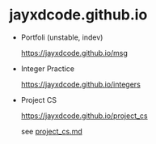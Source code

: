 # jayxdcode.github.io

- Portfoli (unstable, indev)

  https://jayxdcode.github.io/msg
  


- Integer Practice

  https://jayxdcode.github.io/integers



- Project CS

  https://jayxdcode.github.io/project_cs

  see [project_cs.md](/project_cs/project_cs.md)
